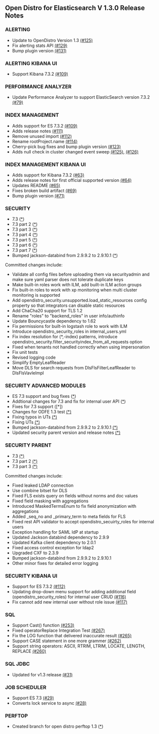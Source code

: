## Open Distro for Elasticsearch V 1.3.0 Release Notes

### **ALERTING**

* Update to OpenDistro Version 1.3 [(#125)](https://github.com/opendistro-for-elasticsearch/alerting/pull/125)
* Fix alerting stats API [(#129)](https://github.com/opendistro-for-elasticsearch/alerting/pull/129)
* Bump plugin version [(#131)](https://github.com/opendistro-for-elasticsearch/alerting/pull/131)

### **ALERTING KIBANA UI**

* Support Kibana 7.3.2 [(#109)](https://github.com/opendistro-for-elasticsearch/alerting-kibana-plugin/pull/109)

### **PERFORMANCE ANALYZER**

* Update Performance Analyzer to support ElasticSearch version 7.3.2 [(#79)](https://github.com/opendistro-for-elasticsearch/performance-analyzer/pull/79)

### **INDEX MANAGEMENT**

* Adds support for ES 7.3.2 [(#109)](https://github.com/opendistro-for-elasticsearch/index-management/pull/109)
* Adds release notes [(#111)](https://github.com/opendistro-for-elasticsearch/index-management/pull/111)
* Remove unused import [(#112)](https://github.com/opendistro-for-elasticsearch/index-management/pull/112)
* Rename rootProject.name [(#114)](https://github.com/opendistro-for-elasticsearch/index-management/pull/114)
* Cherry-pick bug fixes and bump plugin version [(#123)](https://github.com/opendistro-for-elasticsearch/index-management/pull/123)
* Adds null check in cluster changed event sweep [(#125)](https://github.com/opendistro-for-elasticsearch/index-management/pull/125), [(#126)](https://github.com/opendistro-for-elasticsearch/index-management/pull/126)

### **INDEX MANAGEMENT KIBANA UI**

* Adds support for Kibana 7.3.2 [(#63)](https://github.com/opendistro-for-elasticsearch/index-management-kibana-plugin/pull/63)
* Adds release notes for first official supported version [(#64)](https://github.com/opendistro-for-elasticsearch/index-management-kibana-plugin/pull/64)
* Updates README [(#65)](https://github.com/opendistro-for-elasticsearch/index-management-kibana-plugin/pull/65)
* Fixes broken build artifact [(#69)](https://github.com/opendistro-for-elasticsearch/index-management-kibana-plugin/pull/69)
* Bump plugin version [(#71)](https://github.com/opendistro-for-elasticsearch/index-management-kibana-plugin/pull/71)

### **SECURITY**

* 7.3 ([*](https://github.com/opendistro-for-elasticsearch/security/commit/1bef14d33689ccb57c0cb7bf1b9786c4040be3a0))
* 7.3 part 2 ([*](https://github.com/opendistro-for-elasticsearch/security/commit/c23e9e3c4db9d1f0e4fa5597e4eb3d1ce2fdf476))
* 7.3 part 3 ([*](https://github.com/opendistro-for-elasticsearch/security/commit/b77989eb7c172fa637bdabb3cf65cb80cff557d0))
* 7.3 part 4 ([*](https://github.com/opendistro-for-elasticsearch/security/commit/0a97746266b9e91a9b4a5e2578a0e107d80824f3))
* 7.3 part 5 ([*](https://github.com/opendistro-for-elasticsearch/security/commit/408372901f5a633f4b5b0afb936efd36e5de791d))
* 7.3 part 6 ([*](https://github.com/opendistro-for-elasticsearch/security/commit/762998ab4d5f105a4fe1156fb3965c63b6a11110))
* 7.3 part 7 ([*](https://github.com/opendistro-for-elasticsearch/security/commit/881a8f343238531399fe30fcb868706d64536265))
* Bumped jackson-databind from 2.9.9.2 to 2.9.10.1 ([*](https://github.com/opendistro-for-elasticsearch/security/commit/eaedbdfd2c8bd563a66297b7e4518dd7cd4fe7b4))

Committed changes include:

* Validate all config files before uploading them via securityadmin and make sure yaml parser does not tolerate duplicate keys
* Make built-in roles work with ILM, add built-in ILM action groups
* Fix built-in roles to work with xp monitoring when multi cluster monitoring is supported
* Add opendistro_security.unsupported.load_static_resources config property so that integrators can disable static resources
* Add ChaCha20 support for TLS 1.2
* Rename "roles" to "backend_roles" in user info/authinfo
* Update Bouncycastle dependency to 1.62
* Fix permissions for built-in logstash role to work with ILM
* Introduce opendistro_security_roles in internal_users.yml
* Fix index resolution for (*,-index) patterns, introduce opendistro_security.filter_securityindex_from_all_requests option
* Fixed when tenants not handled correctly when using impersonation
* Fix unit tests
* Revised logging code
* Simplify EmptyLeafReader
* Move DLS for search requests from DlsFlsFilterLeafReader to DlsFlsVavleImpl

### **SECURITY ADVANCED MODULES**

* ES 7.3 support and bug fixes ([*](https://github.com/opendistro-for-elasticsearch/security-advanced-modules/commit/4451d2c23efbdd72a998936162c00c9c5ebfb40c))
* Addtional changes for 7.3 and fix for internal user API ([*](https://github.com/opendistro-for-elasticsearch/security-advanced-modules/commit/9165c63576d55e19a3b788b6dd68a9e2ce0abab7))
* Fixes for 7.3 support ([*])
* Changes for ODFE 1.3 test [(*)](https://github.com/opendistro-for-elasticsearch/security-advanced-modules/commit/8d4f6929dd2f472a1e921e61db19d80fd9d9d276)
* Fixing typos in UTs [(*)](https://github.com/opendistro-for-elasticsearch/security-advanced-modules/commit/7f723d16b11e11839e43a73ac5d4b1ab2d90d2ef)
* Fixing UTs [(*)](https://github.com/opendistro-for-elasticsearch/security-advanced-modules/commit/7a54db00a7daf6b53b647538dee62fa1bf3eac0b)
* Bumped jackson-databind from 2.9.9.2 to 2.9.10.1 [(*)](https://github.com/opendistro-for-elasticsearch/security-advanced-modules/commit/25840f7b901fafaa4c7f9f70bb49f1ffdd0173ad)
* Updated security parent version and release notes [(*)](https://github.com/opendistro-for-elasticsearch/security-advanced-modules/commit/9fdfcdaf5a6e17064ffbe0f5e10e47d7846835e2)

### **SECURITY PARENT**

* 7.3 [(*)](https://github.com/opendistro-for-elasticsearch/security-parent/commit/90fd45a8ee321f3efdfef6aee36781122aae6341)
* 7.3 part 2 [(*)](https://github.com/opendistro-for-elasticsearch/security-parent/commit/8c184ad7b1db70179bfdbc1ca6e52baf7daff27d)
* 7.3 part 3 [(*)](https://github.com/opendistro-for-elasticsearch/security-parent/commit/899d4291d7e6a041052f57d8aede39b396a30fdb)

Committed changes include:

* Fixed leaked LDAP connection
* Use combine bitset for DLS
* Fixed FLS exists query on fields without norms and doc values
* Fixed field masking with aggregations
* Introduced MaskedTermsEnum to fix field anonymization with aggregations
* Added _seq_no and _primary_term to meta fields for FLS
* Fixed rest API validator to accept opendistro_secuirty_roles for internal users
* Exception handling for SAML IdP at startup
* Updated Jackson databind dependency to 2.9.9
* Updated Kafka client dependency to 2.0.1
* Fixed access control exception for ldap2
* Upgraded CXF to 2.3.9
* Bumped jackson-databind from 2.9.9.2 to 2.9.10.1
* Other minor fixes for detailed error logging

### **SECURITY KIBANA UI**

* Support for ES 7.3.2 [(#112)](https://github.com/opendistro-for-elasticsearch/security-kibana-plugin/pull/112)
* Updating drop-down menu support for adding additional field (opendistro_security_roles) for internal user CRUD [(#116)](https://github.com/opendistro-for-elasticsearch/security-kibana-plugin/pull/116)
* Fix cannot add new internal user without role issue [(#117)](https://github.com/opendistro-for-elasticsearch/security-kibana-plugin/pull/117)

### **SQL**

* Support Cast() function [(#253)](https://github.com/opendistro-for-elasticsearch/sql/pull/253)
* Fixed operatorReplace Integration Test [(#267)](https://github.com/opendistro-for-elasticsearch/sql/pull/267)
* Fix the LOG function that delivered inaccurate result [(#265)](https://github.com/opendistro-for-elasticsearch/sql/pull/265)
* Support CASE statement in one more grammer [(#262)](https://github.com/opendistro-for-elasticsearch/sql/pull/262)
* Support string operators: ASCII, RTRIM, LTRIM, LOCATE, LENGTH, REPLACE [(#260)](https://github.com/opendistro-for-elasticsearch/sql/pull/260)

### **SQL JDBC**

* Updated for v1.3 release [(#31)](https://github.com/opendistro-for-elasticsearch/sql-jdbc/pull/31)

### **JOB SCHEDULER**

* Support ES 7.3 [(#29)](https://github.com/opendistro-for-elasticsearch/job-scheduler/pull/29)
* Converts lock service to async [(#28)](https://github.com/opendistro-for-elasticsearch/job-scheduler/pull/28)

### **PERFTOP**

* Created branch for open distro perftop 1.3 ([*](https://github.com/opendistro-for-elasticsearch/perftop/commit/a5579f79b0b5b4449e66811aa090cc89b8b388a4))
